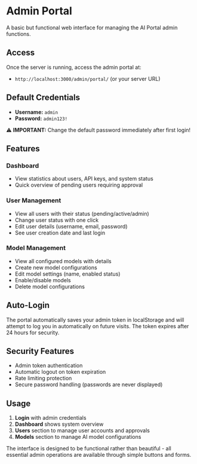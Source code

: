 # Admin Portal

A basic but functional web interface for managing the AI Portal admin functions.

## Access

Once the server is running, access the admin portal at:
- `http://localhost:3000/admin/portal/` (or your server URL)

## Default Credentials

- **Username:** `admin`
- **Password:** `admin123!`

⚠️ **IMPORTANT:** Change the default password immediately after first login!

## Features

### Dashboard
- View statistics about users, API keys, and system status
- Quick overview of pending users requiring approval

### User Management
- View all users with their status (pending/active/admin)
- Change user status with one click
- Edit user details (username, email, password)
- See user creation date and last login

### Model Management
- View all configured models with details
- Create new model configurations
- Edit model settings (name, enabled status)
- Enable/disable models
- Delete model configurations

## Auto-Login

The portal automatically saves your admin token in localStorage and will attempt to log you in automatically on future visits. The token expires after 24 hours for security.

## Security Features

- Admin token authentication
- Automatic logout on token expiration
- Rate limiting protection
- Secure password handling (passwords are never displayed)

## Usage

1. **Login** with admin credentials
2. **Dashboard** shows system overview
3. **Users** section to manage user accounts and approvals
4. **Models** section to manage AI model configurations

The interface is designed to be functional rather than beautiful - all essential admin operations are available through simple buttons and forms.